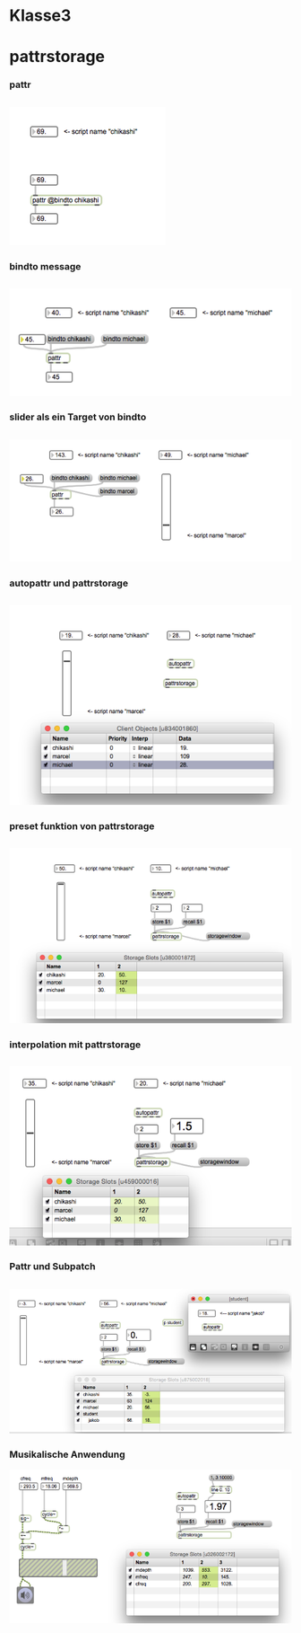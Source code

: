 # Klasse3

# pattrstorage

### pattr
![](K3/pattr1.png)
---
### bindto message
![](K3/pattr2.png)
---
### slider als ein Target von bindto
![](K3/pattr3.png)
---
### autopattr und pattrstorage
![](K3/pattr4.png)
---
### preset funktion von pattrstorage
![](K3/pattr5.png)
---
### interpolation mit pattrstorage
![](K3/pattr6.png)
---
### Pattr und Subpatch
![](K3/pattr7.png)
---
### Musikalische Anwendung
![](K3/pattr8.png) 
